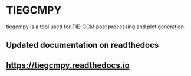 # TIEGCMPY

tiegcmpy is a tool used for TIE-GCM post processing and plot generation.

## Updated documentation on readthedocs

## https://tiegcmpy.readthedocs.io

